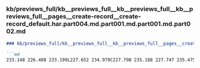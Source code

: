 ### kb/previews_full/kb__previews_full__kb__previews_full__kb__previews_full__pages__create-record__create-record_default.har.part004.md.part001.md.part001.md.part002.md

```md
### kb/previews_full/kb__previews_full__kb__previews_full__pages__create-record__create-record_default.har.part004.md.part001.md.part001.md (part 002)

```md
233.148 226.408 233.199L227.652 234.979C227.798 235.188 227.747 235.475 227.538 235.621C227.33 235.767 227.043 235.716 226.897 2
```

```

```
